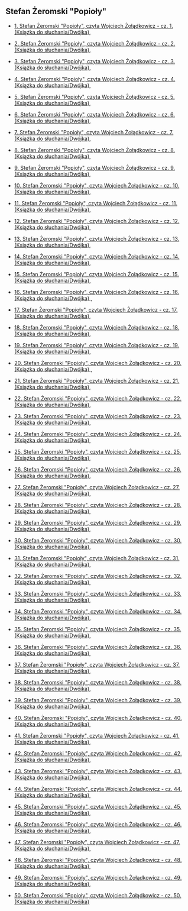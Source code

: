 ## Stefan Żeromski "Popioły"

 * [1. Stefan Żeromski "Popioły", czyta Wojciech Żołądkowicz - cz. 1. (Książka do słuchania/Dwójka)](https://static.prsa.pl/b606d653-4e71-48fc-bbd8-4e5a333ada5e.mp3?source=MAIN_PLAYER_PR_V2),

 * [2. Stefan Żeromski "Popioły", czyta Wojciech Żołądkowicz - cz. 2. (Książka do słuchania/Dwójka)](https://static.prsa.pl/aa600e96-8727-4d00-8ed6-0f950988d2b0.mp3?source=MAIN_PLAYER_PR_V2),

 * [3. Stefan Żeromski "Popioły", czyta Wojciech Żołądkowicz - cz. 3. (Książka do słuchania/Dwójka)](https://static.prsa.pl/5663f76c-c260-4b37-ba76-9876ec0ed043.mp3?source=MAIN_PLAYER_PR_V2),

 * [4. Stefan Żeromski "Popioły", czyta Wojciech Żołądkowicz - cz. 4. (Książka do słuchania/Dwójka)](https://static.prsa.pl/003c0a53-e0e5-4ea7-af14-e0bd79b43b63.mp3?source=MAIN_PLAYER_PR_V2),

 * [5. Stefan Żeromski "Popioły", czyta Wojciech Żołądkowicz - cz. 5. (Książka do słuchania/Dwójka)](https://static.prsa.pl/e77d7f3a-f186-4123-988a-77431fd3dedb.mp3?source=MAIN_PLAYER_PR_V2),

 * [6. Stefan Żeromski "Popioły", czyta Wojciech Żołądkowicz - cz. 6. (Książka do słuchania/Dwójka)](https://static.prsa.pl/6168c75f-85bc-4e49-a09f-d66a0e47c918.mp3?source=MAIN_PLAYER_PR_V2),

 * [7. Stefan Żeromski "Popioły", czyta Wojciech Żołądkowicz - cz. 7. (Książka do słuchania/Dwójka)](https://static.prsa.pl/bbe0cb0b-698a-45cf-ab14-40293b0d47a1.mp3?source=MAIN_PLAYER_PR_V2),

 * [8. Stefan Żeromski "Popioły", czyta Wojciech Żołądkowicz - cz. 8. (Książka do słuchania/Dwójka)](https://static.prsa.pl/8ff1fa14-ce99-413c-b1ba-c4da229e7ffc.mp3?source=MAIN_PLAYER_PR_V2),

 * [9. Stefan Żeromski "Popioły", czyta Wojciech Żołądkowicz - cz. 9. (Książka do słuchania/Dwójka)](https://static.prsa.pl/d6fc6437-d84f-498e-bf6a-adab2e0287d0.mp3?source=MAIN_PLAYER_PR_V2),

 * [10. Stefan Żeromski "Popioły", czyta Wojciech Żołądkowicz - cz. 10. (Książka do słuchania/Dwójka)](https://static.prsa.pl/5fbad20c-7e2a-4383-a8ba-e9f3abebc0bf.mp3?source=MAIN_PLAYER_PR_V2),

 * [11. Stefan Żeromski "Popioły", czyta Wojciech Żołądkowicz - cz. 11. (Książka do słuchania/Dwójka)](https://static.prsa.pl/fc63adbd-28fa-4eb0-99a3-e2ad9e450581.mp3?source=MAIN_PLAYER_PR_V2),

 * [12. Stefan Żeromski "Popioły", czyta Wojciech Żołądkowicz - cz. 12. (Książka do słuchania/Dwójka)](https://static.prsa.pl/bed73d0a-1654-48f9-bfd0-7d0dd898ac74.mp3?source=MAIN_PLAYER_PR_V2),

 * [13. Stefan Żeromski "Popioły", czyta Wojciech Żołądkowicz - cz. 13. (Książka do słuchania/Dwójka)](https://static.prsa.pl/05fcf7f9-663f-4837-9169-44f54571142b.mp3?source=MAIN_PLAYER_PR_V2),

 * [14. Stefan Żeromski "Popioły", czyta Wojciech Żołądkowicz - cz. 14. (Książka do słuchania/Dwójka)](https://static.prsa.pl/410f7500-ca13-4e7b-9fcd-4417d936c8b0.mp3?source=MAIN_PLAYER_PR_V2),

 * [15. Stefan Żeromski "Popioły", czyta Wojciech Żołądkowicz - cz. 15. (Książka do słuchania/Dwójka)](https://static.prsa.pl/2a1acaea-0d91-445c-820e-550b4ffb4d7d.mp3?source=MAIN_PLAYER_PR_V2),

 * [16. 
Stefan Żeromski "Popioły", czyta Wojciech Żołądkowicz - cz. 16. (Książka do słuchania/Dwójka)
](https://static.prsa.pl/86fe4308-7e27-42d8-8753-208291d0dc61.mp3?source=MAIN_PLAYER_PR_V2),

 * [17. Stefan Żeromski "Popioły", czyta Wojciech Żołądkowicz - cz. 17. (Książka do słuchania/Dwójka)](https://static.prsa.pl/9f851c68-5424-4962-803a-eb23e2ab5dca.mp3?source=MAIN_PLAYER_PR_V2),

 * [18. Stefan Żeromski "Popioły", czyta Wojciech Żołądkowicz - cz. 18. (Książka do słuchania/Dwójka)](https://static.prsa.pl/d89acc2c-89f5-4d2d-991f-66cd8df3cbfd.mp3?source=MAIN_PLAYER_PR_V2),

 * [19. Stefan Żeromski "Popioły", czyta Wojciech Żołądkowicz - cz. 19. (Książka do słuchania/Dwójka)](https://static.prsa.pl/2c500274-4e40-46b6-99d7-3bad6d5949e3.mp3?source=MAIN_PLAYER_PR_V2),

 * [20. 
Stefan Żeromski "Popioły", czyta Wojciech Żołądkowicz - cz. 20. (Książka do słuchania/Dwójka)
](https://static.prsa.pl/adf8dd55-b393-4a43-a415-9adcc8be3406.mp3?source=MAIN_PLAYER_PR_V2),

 * [21. Stefan Żeromski "Popioły", czyta Wojciech Żołądkowicz - cz. 21. (Książka do słuchania/Dwójka)](https://static.prsa.pl/0c83ffb9-be65-4a81-901c-243afbce01d5.mp3?source=MAIN_PLAYER_PR_V2),

 * [22. Stefan Żeromski "Popioły", czyta Wojciech Żołądkowicz - cz. 22. (Książka do słuchania/Dwójka)](https://static.prsa.pl/26ad6b62-0f16-4e74-9956-276e7edc4135.mp3?source=MAIN_PLAYER_PR_V2),

 * [23. Stefan Żeromski "Popioły", czyta Wojciech Żołądkowicz - cz. 23. (Książka do słuchania/Dwójka)](https://static.prsa.pl/62ca509f-f107-480d-bc25-31d503626239.mp3?source=MAIN_PLAYER_PR_V2),

 * [24. Stefan Żeromski "Popioły", czyta Wojciech Żołądkowicz - cz. 24. (Książka do słuchania/Dwójka)](https://static.prsa.pl/c055fd2e-53a6-405f-adf0-5e6c3510ef64.mp3?source=MAIN_PLAYER_PR_V2),

 * [25. Stefan Żeromski "Popioły", czyta Wojciech Żołądkowicz - cz. 25. (Książka do słuchania/Dwójka)](https://static.prsa.pl/2de75370-a97e-4e9c-889d-7d6db4da0462.mp3?source=MAIN_PLAYER_PR_V2),

 * [26. Stefan Żeromski "Popioły", czyta Wojciech Żołądkowicz - cz. 26. (Książka do słuchania/Dwójka)](https://static.prsa.pl/38499b3b-f133-423c-a9d9-c06acf1be5de.mp3?source=MAIN_PLAYER_PR_V2),

 * [27. Stefan Żeromski "Popioły", czyta Wojciech Żołądkowicz - cz. 27. (Książka do słuchania/Dwójka)](https://static.prsa.pl/3b20772e-85e1-4fc1-b6f4-0b57ef922157.mp3?source=MAIN_PLAYER_PR_V2),

 * [28. Stefan Żeromski "Popioły", czyta Wojciech Żołądkowicz - cz. 28. (Książka do słuchania/Dwójka)](https://static.prsa.pl/d36c2e55-9c88-4630-acdd-cb085c1c4bef.mp3?source=MAIN_PLAYER_PR_V2),

 * [29. Stefan Żeromski "Popioły", czyta Wojciech Żołądkowicz - cz. 29. (Książka do słuchania/Dwójka)](https://static.prsa.pl/838c133d-9d2f-4926-b858-77fb4a415150.mp3?source=MAIN_PLAYER_PR_V2),

 * [30. Stefan Żeromski "Popioły", czyta Wojciech Żołądkowicz - cz. 30. (Książka do słuchania/Dwójka)](https://static.prsa.pl/5c763624-bf52-4cd7-a7b4-d09bd76c0791.mp3?source=MAIN_PLAYER_PR_V2),

 * [31. Stefan Żeromski "Popioły", czyta Wojciech Żołądkowicz - cz. 31. (Książka do słuchania/Dwójka)](https://static.prsa.pl/d92bcf91-1d4d-4252-83a7-b7f3380d6d7c.mp3?source=MAIN_PLAYER_PR_V2),

 * [32. Stefan Żeromski "Popioły", czyta Wojciech Żołądkowicz - cz. 32. (Książka do słuchania/Dwójka)](https://static.prsa.pl/3be10e76-f3af-40d2-bfd6-d2475d470808.mp3?source=MAIN_PLAYER_PR_V2),

 * [33. Stefan Żeromski "Popioły", czyta Wojciech Żołądkowicz - cz. 33. (Książka do słuchania/Dwójka)](https://static.prsa.pl/bc2bb745-05be-412f-9072-c5feec9b9377.mp3?source=MAIN_PLAYER_PR_V2),

 * [34. Stefan Żeromski "Popioły", czyta Wojciech Żołądkowicz - cz. 34. (Książka do słuchania/Dwójka)](https://static.prsa.pl/248d867f-6018-4da9-9290-61aca2973e34.mp3?source=MAIN_PLAYER_PR_V2),

 * [35. Stefan Żeromski "Popioły", czyta Wojciech Żołądkowicz - cz. 35. (Książka do słuchania/Dwójka)](https://static.prsa.pl/2cf8f58a-f554-4b0c-899d-4b4f3b1b5a1e.mp3?source=MAIN_PLAYER_PR_V2),

 * [36. Stefan Żeromski "Popioły", czyta Wojciech Żołądkowicz - cz. 36. (Książka do słuchania/Dwójka)](https://static.prsa.pl/010184a2-cc1b-44cb-83f8-470fb0ef3463.mp3?source=MAIN_PLAYER_PR_V2),

 * [37. Stefan Żeromski "Popioły", czyta Wojciech Żołądkowicz - cz. 37. (Książka do słuchania/Dwójka)](https://static.prsa.pl/9dd63492-946f-4ae3-994c-46b96d5adb3f.mp3?source=MAIN_PLAYER_PR_V2),

 * [38. Stefan Żeromski "Popioły", czyta Wojciech Żołądkowicz - cz. 38. (Książka do słuchania/Dwójka)](https://static.prsa.pl/8fcaecc1-9bbb-485d-a4f1-5611d595aa53.mp3?source=MAIN_PLAYER_PR_V2),

 * [39. Stefan Żeromski "Popioły", czyta Wojciech Żołądkowicz - cz. 39. (Książka do słuchania/Dwójka)](https://static.prsa.pl/5506727c-d88a-4dec-afa3-2fa7669db1b3.mp3?source=MAIN_PLAYER_PR_V2),

 * [40. Stefan Żeromski "Popioły", czyta Wojciech Żołądkowicz - cz. 40. (Książka do słuchania/Dwójka)](https://static.prsa.pl/9e310f2d-b30f-4949-b424-56937f0e4080.mp3?source=MAIN_PLAYER_PR_V2),

 * [41. Stefan Żeromski "Popioły", czyta Wojciech Żołądkowicz - cz. 41. (Książka do słuchania/Dwójka)](https://static.prsa.pl/5ce5ab9e-07a3-4155-8d28-422893a30dee.mp3?source=MAIN_PLAYER_PR_V2),

 * [42. Stefan Żeromski "Popioły", czyta Wojciech Żołądkowicz - cz. 42. (Książka do słuchania/Dwójka)](https://static.prsa.pl/0d0854b4-fb7d-49ea-813c-703b71822cbf.mp3?source=MAIN_PLAYER_PR_V2),

 * [43. Stefan Żeromski "Popioły", czyta Wojciech Żołądkowicz - cz. 43. (Książka do słuchania/Dwójka)](https://static.prsa.pl/09bbf32f-f8d2-4f08-8b4b-fa6671668c9a.mp3?source=MAIN_PLAYER_PR_V2),

 * [44. Stefan Żeromski "Popioły", czyta Wojciech Żołądkowicz - cz. 44. (Książka do słuchania/Dwójka)](https://static.prsa.pl/9d43d2e7-ef57-47b8-85aa-3d9c962778c0.mp3?source=MAIN_PLAYER_PR_V2),

 * [45. Stefan Żeromski "Popioły", czyta Wojciech Żołądkowicz - cz. 45. (Książka do słuchania/Dwójka)](https://static.prsa.pl/0a7711fd-ba3f-4542-a241-476079d5251f.mp3?source=MAIN_PLAYER_PR_V2),

 * [46. Stefan Żeromski "Popioły", czyta Wojciech Żołądkowicz - cz. 46. (Książka do słuchania/Dwójka)](https://static.prsa.pl/ce1701ac-f28a-4c5a-96ef-5c8688be5dec.mp3?source=MAIN_PLAYER_PR_V2),

 * [47. Stefan Żeromski "Popioły", czyta Wojciech Żołądkowicz - cz. 47. (Książka do słuchania/Dwójka)](https://static.prsa.pl/bcec6af6-1ff0-4e27-83de-98267b14519b.mp3?source=MAIN_PLAYER_PR_V2),

 * [48. Stefan Żeromski "Popioły", czyta Wojciech Żołądkowicz - cz. 48. (Książka do słuchania/Dwójka)](https://static.prsa.pl/f00bc213-edcf-49c3-81a1-2cdf7cf2d08e.mp3?source=MAIN_PLAYER_PR_V2),

 * [49. Stefan Żeromski "Popioły", czyta Wojciech Żołądkowicz - cz. 49. (Książka do słuchania/Dwójka)](https://static.prsa.pl/6dfb883e-74d0-4b28-aad7-e79ab2bf9870.mp3?source=MAIN_PLAYER_PR_V2),

 * [50. Stefan Żeromski "Popioły", czyta Wojciech Żołądkowicz - cz. 50. (Książka do słuchania/Dwójka)](https://static.prsa.pl/69efd5ca-ee51-4793-8ee6-f26fc7869d4b.mp3?source=MAIN_PLAYER_PR_V2)